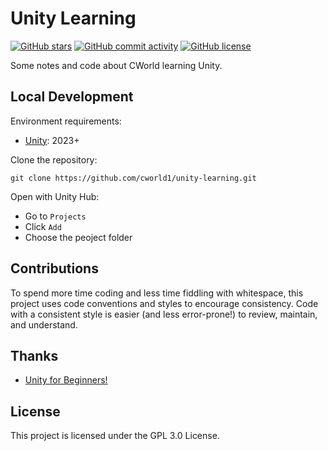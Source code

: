 # Unity Learning

[![GitHub stars](https://img.shields.io/github/stars/cworld1/unity-learning?style=flat-square)](https://github.com/cworld1/unity-learning/stargazers)
[![GitHub commit activity](https://img.shields.io/github/commit-activity/y/cworld1/unity-learning?label=commits&style=flat-square)](https://github.com/cworld1/unity-learning/commits)
[![GitHub license](https://img.shields.io/github/license/cworld1/unity-learning?style=flat-square)](https://github.com/cworld1/unity-learning/blob/main/LICENSE)

Some notes and code about CWorld learning Unity.

## Local Development

Environment requirements:

- [Unity](https://unity.com/): 2023+

Clone the repository:

```shell
git clone https://github.com/cworld1/unity-learning.git
```

Open with Unity Hub:

- Go to `Projects`
- Click `Add`
- Choose the peoject folder

## Contributions

To spend more time coding and less time fiddling with whitespace, this project uses code conventions and styles to encourage consistency. Code with a consistent style is easier (and less error-prone!) to review, maintain, and understand.

## Thanks

- [Unity for Beginners!](https://www.youtube.com/playlist?list=PL0eyrZgxdwhwQZ9zPUC7TnJ-S0KxqGlrN)

## License

This project is licensed under the GPL 3.0 License.